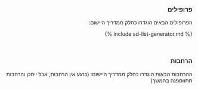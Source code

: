 <div id="intro" dir="rtl" markdown="1">

### פרופילים
הפרופילים הבאים הוגדרו כחלק ממדריך היישום:
<!-- ================================================ -->
<!--  use this line to include an autogenerated list of all profiles and highlight new ones using the input/data/new_stuff.yml list.  Remove it if you would like to hand generate it -->

{% include sd-list-generator.md %}
<!-- ================================================ -->

<br />

### הרחבות

ההרחבות הבאות הוגדרו כחלק ממדריך היישום:
 (כרגע אין הרחבות, אבל ייתכן והרחבות תתווספנה בהמשך)

</div>

